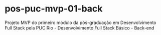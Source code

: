 # pos-puc-mvp-01-back
Projeto MVP do primeiro módulo da pós-graduação em Desenvolvimento Full Stack pela PUC Rio - Desenvolvimento Full Stack Básico - Back-end
